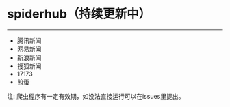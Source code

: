 # spiderhub（持续更新中）

<hr>

* 腾讯新闻
* 网易新闻
* 新浪新闻
* 搜狐新闻
* 17173
* 煎蛋

注: 爬虫程序有一定有效期，如没法直接运行可以在issues里提出。